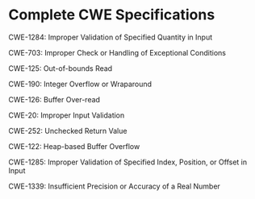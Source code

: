 

# Complete CWE Specifications

CWE-1284: Improper Validation of Specified Quantity in Input

CWE-703: Improper Check or Handling of Exceptional Conditions

CWE-125: Out-of-bounds Read

CWE-190: Integer Overflow or Wraparound

CWE-126: Buffer Over-read

CWE-20: Improper Input Validation

CWE-252: Unchecked Return Value

CWE-122: Heap-based Buffer Overflow

CWE-1285: Improper Validation of Specified Index, Position, or Offset in Input

CWE-1339: Insufficient Precision or Accuracy of a Real Number